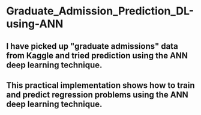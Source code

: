# Graduate_Admission_Prediction_DL-using-ANN

## I have picked up "graduate admissions" data from Kaggle and tried prediction using the ANN deep learning technique.

## This practical implementation shows how to train and predict regression problems using the ANN deep learning technique. 
